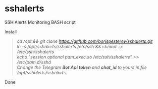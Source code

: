 # sshalerts
SSH Alerts Monitoring BASH script

Install 

 > _cd /opt && git clone https://github.com/borispesterev/sshalerts.git \
 > ln -s /opt/sshalerts/sshalerts /etc/ssh && chmod +x /etc/ssh/sshalerts \
 > echo "session optional pam_exec.so /etc/ssh/sshalerts" >> /etc/pam.d/sshd \
 > Change the Telegram **Bot Api token** and **chat_id** to yours in file /opt/sshalerts/sshalerts_

Done
